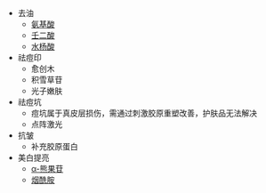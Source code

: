 - 去油
	- [氨基酸](氨基酸.md)
	- [壬二酸](壬二酸.md)
	- [水杨酸](水杨酸.md)
- 祛痘印
	- 愈创木
	- 积雪草苷
	- 光子嫩肤
- ​祛痘坑
	- 痘坑属于真皮层损伤，需通过刺激胶原重塑改善，护肤品无法解决
	- 点阵激光
- 抗皱
	- 补充胶原蛋白
- 美白提亮
	- [α-熊果苷](熊果苷.md)
	- [烟酰胺](烟酰胺.md)